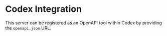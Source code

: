 # Codex Integration

This server can be registered as an OpenAPI tool within Codex by providing the `openapi.json` URL.
